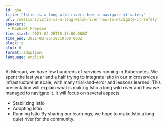 ```yaml
---
id: g6a
title: "Istio is a long wild river: how to navigate it safely"
url: /sessions/istio-is-a-long-wild-river-how-to-navigate-it-safely
speakers:
 - Raphael Fraysse
time_start: 2021-02-26T18:45:00.000Z
time_end: 2021-02-26T19:10:00.000Z
block: g
slot: 6
format: adoption
language: english
---
```


At Mercari, we have few hundreds of services running in Kubernetes. We spent the last year and a half trying to integrate Istio in our microservices infrastructure at scale, with many trial-and-error and lessons learned.
This presentation will explain what is making Istio a long wild river and how we managed to navigate it.
It will focus on several aspects:
- Stabilizing Istio
- Adopting Istio
- Running Istio
By sharing our learnings, we hope to make Istio a long quiet river for the community.